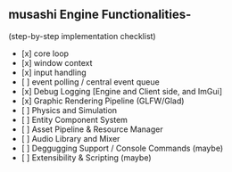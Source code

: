 ## musashi Engine Functionalities-

(step-by-step implementation checklist)



* \[x] core loop
* \[x] window context
* \[x] input handling
* \[ ] event polling / central event queue
* \[x] Debug Logging \[Engine and Client side, and ImGui]
* \[x] Graphic Rendering Pipeline (GLFW/Glad)
* \[ ] Physics and Simulation
* \[ ] Entity Component System
* \[ ] Asset Pipeline \& Resource Manager
* \[ ] Audio Library and Mixer
* \[ ] Deggugging Support / Console Commands (maybe)
* \[ ] Extensibility \& Scripting (maybe)
